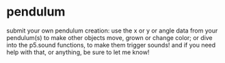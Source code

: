 # pendulum

submit your own pendulum creation: use the x or y or angle data from your pendulum(s) to make other objects move, grown
or change color; or dive into the p5.sound functions, to make them trigger sounds!  and if you need help with that, or anything, be sure to let me know!